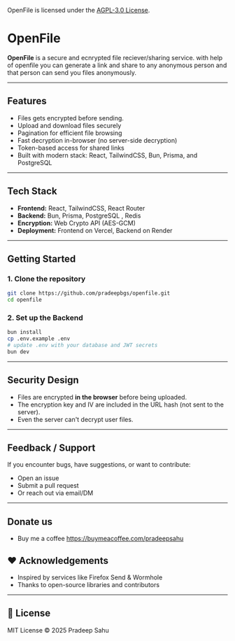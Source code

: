 OpenFile is licensed under the [AGPL-3.0 License](./LICENSE).

# OpenFile

**OpenFile** is a secure and ecnrypted file reciever/sharing service. with help of openfile you can generate a link and  share to any anonymous person and that person can send you files anonymously.

---

## Features

* Files gets encrypted before sending.
* Upload and download files securely
* Pagination for efficient file browsing
* Fast decryption in-browser (no server-side decryption)
* Token-based access for shared links
* Built with modern stack: React, TailwindCSS, Bun, Prisma, and PostgreSQL

---

##  Tech Stack

* **Frontend:** React, TailwindCSS, React Router
* **Backend:** Bun, Prisma, PostgreSQL , Redis
* **Encryption:** Web Crypto API (AES-GCM)
* **Deployment:** Frontend on Vercel, Backend on Render

---

##  Getting Started

### 1. Clone the repository

```bash
git clone https://github.com/pradeepbgs/openfile.git
cd openfile
```

### 2. Set up the Backend

```bash
bun install
cp .env.example .env
# update .env with your database and JWT secrets
bun dev
```

---

##  Security Design

* Files are encrypted **in the browser** before being uploaded.
* The encryption key and IV are included in the URL hash (not sent to the server).
* Even the server can't decrypt user files.

---


##  Feedback / Support

If you encounter bugs, have suggestions, or want to contribute:

* Open an issue
* Submit a pull request
* Or reach out via email/DM

---

## Donate us
* Buy me a coffee 
     https://buymeacoffee.com/pradeepsahu


## ❤️ Acknowledgements

* Inspired by services like Firefox Send & Wormhole
* Thanks to open-source libraries and contributors

---

## 📜 License

MIT License © 2025 Pradeep Sahu
